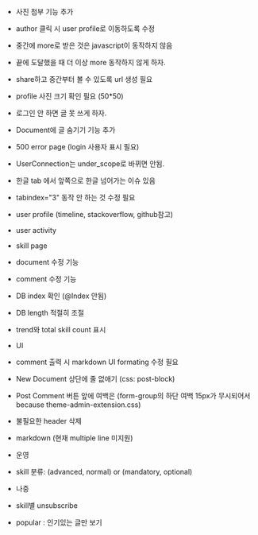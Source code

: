 - 사진 첨부 기능 추가
- author 클릭 시 user profile로 이동하도록 수정
- 중간에 more로 받은 것은 javascript이 동작하지 않음
- 끝에 도달했을 때 더 이상 more 동작하지 않게 하자.
- share하고 중간부터 볼 수 있도록 url 생성 필요
- profile 사진 크기 확인 필요 (50*50)
- 로그인 안 하면 글 못 쓰게 하자.
- Document에 글 숨기기 기능 추가
- 500 error page (login 사용자 표시 필요)
- UserConnection는 under_scope로 바뀌면 안됨.
- 한글 tab 에서 앞쪽으로 한글 넘어가는 이슈 있음
- tabindex="3" 동작 안 하는 것 수정 필요

- user profile (timeline, stackoverflow, github참고)
- user activity
- skill page
- document 수정 기능
- comment 수정 기능
- DB index 확인 (@Index 안됨)
- DB length 적절히 조절
- trend와 total skill count 표시

- UI
- comment 출력 시 markdown UI formating 수정 필요
- New Document 상단에 줄 없애기 (css: post-block)
- Post Comment 버튼 앞에 여백은 (form-group의 하단 여백 15px가 무시되어서 because theme-admin-extension.css)
- 불필요한 header 삭제
- markdown (현재 multiple line 미지원)

- 운영
- skill 분류: (advanced, normal) or (mandatory, optional)

- 나중
- skill별 unsubscribe
- popular : 인기있는 글만 보기
